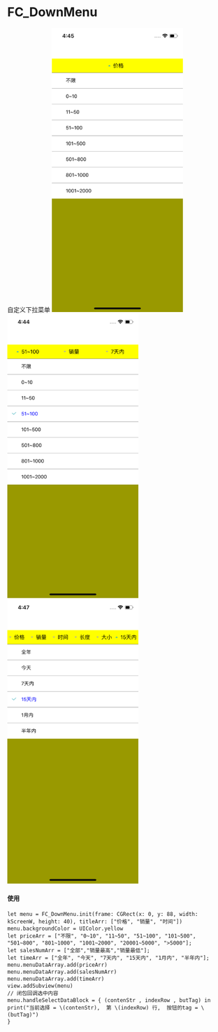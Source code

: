 # FC_DownMenu
自定义下拉菜单
<img src="https://github.com/wateringFc/FC_DownMenu/blob/master/images/11.png" width="300" height="650" alt="png">
<img src="https://github.com/wateringFc/FC_DownMenu/blob/master/images/22.png" width="300" height="650" alt="png">
<img src="https://github.com/wateringFc/FC_DownMenu/blob/master/images/33.png" width="300" height="650" alt="png">

#### 使用
```
let menu = FC_DownMenu.init(frame: CGRect(x: 0, y: 88, width: kScreenW, height: 40), titleArr: ["价格", "销量", "时间"])
menu.backgroundColor = UIColor.yellow
let priceArr = ["不限", "0~10", "11~50", "51~100", "101~500", "501~800", "801~1000", "1001~2000", "20001~5000", ">5000"];
let salesNumArr = ["全部","销量最高","销量最低"];
let timeArr = ["全年", "今天", "7天内", "15天内", "1月内", "半年内"];
menu.menuDataArray.add(priceArr)
menu.menuDataArray.add(salesNumArr)
menu.menuDataArray.add(timeArr)
view.addSubview(menu)
// 闭包回调选中内容
menu.handleSelectDataBlock = { (contenStr , indexRow , butTag) in
print("当前选择 = \(contenStr),  第 \(indexRow) 行,  按钮的tag = \(butTag)")
}
```
